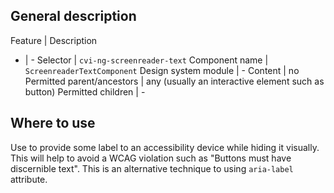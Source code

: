## General description

Feature | Description
- | -
Selector | `cvi-ng-screenreader-text`
Component name | `ScreenreaderTextComponent`
Design system module | -
Content | no
Permitted parent/ancestors | any (usually an interactive element such as button)
Permitted children | -

## Where to use

Use to provide some label to an accessibility device while hiding it visually. This will help to avoid a WCAG violation such as "Buttons must have discernible text". This is an alternative technique to using `aria-label` attribute.
